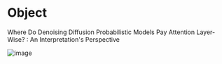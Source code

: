 # Object
Where Do Denoising Diffusion Probabilistic Models Pay Attention Layer-Wise? : An Interpretation's Perspective

![image](https://github.com/reverse-sky/DL_Study/assets/45085563/48257953-f2fd-4a3f-85a0-08a1be9e9746)
